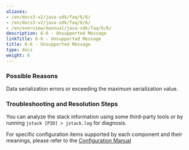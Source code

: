 ```yaml
---
aliases:
- /en/docs3-v2/java-sdk/faq/6/6/
- /en/docs3-v2/java-sdk/faq/6/6/
- /en/overview/mannual/java-sdk/faq/6/6/
description: 6-6 - Unsupported Message
linkTitle: 6-6 - Unsupported Message
title: 6-6 - Unsupported Message
type: docs
weight: 6
---
```








### Possible Reasons

Data serialization errors or exceeding the maximum serialization value.

### Troubleshooting and Resolution Steps

You can analyze the stack information using some third-party tools or by running `jstack [PID] > jstack.log` for diagnosis.

For specific configuration items supported by each component and their meanings, please refer to the [Configuration Manual](/en/overview/mannual/java-sdk/reference-manual/config/properties/)

